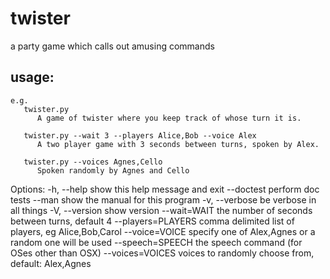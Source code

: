 twister
=======

a party game which calls out amusing commands


usage:
------
    e.g.
       twister.py 
          A game of twister where you keep track of whose turn it is.

       twister.py --wait 3 --players Alice,Bob --voice Alex
          A two player game with 3 seconds between turns, spoken by Alex.

       twister.py --voices Agnes,Cello
          Spoken randomly by Agnes and Cello

    

Options:
  -h, --help         show this help message and exit
  --doctest          perform doc tests
  --man              show the manual for this program
  -v, --verbose      be verbose in all things
  -V, --version      show version
  --wait=WAIT        the number of seconds between turns, default 4
  --players=PLAYERS  comma delimited list of players, eg Alice,Bob,Carol
  --voice=VOICE      specify one of Alex,Agnes or a random one will be used
  --speech=SPEECH    the speech command (for OSes other than OSX)
  --voices=VOICES    voices to randomly choose from, default: Alex,Agnes

